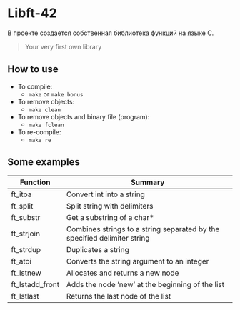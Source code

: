 # Libft-42
В проекте создается собственная библиотека функций на языке С.

> Your very first own library

## How to use
+ To compile:
  + `make` or `make bonus`
+ To remove objects:
  + `make clean`
+ To remove objects and binary file (program):
  + `make fclean`
+ To re-compile:
  + `make re`

## Some examples 
Function | Summary
--- | ---
ft_itoa | Convert int into a string
ft_split | Split string with delimiters
ft_substr | Get a substring of a char*
ft_strjoin | Combines strings to a string separated by the specified delimiter string
ft_strdup | Duplicates a string
ft_atoi | Converts the string argument to an integer
ft_lstnew | Allocates and returns a new node
ft_lstadd_front | Adds the node ’new’ at the beginning of the list
ft_lstlast | Returns the last node of the list
